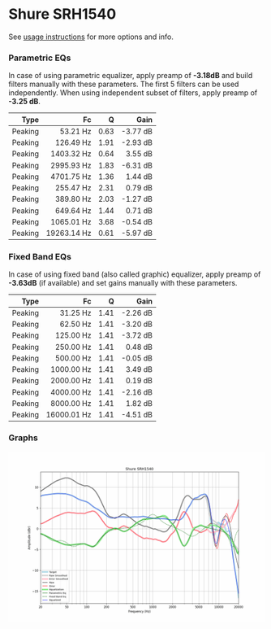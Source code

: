 # Shure SRH1540
See [usage instructions](https://github.com/jaakkopasanen/AutoEq#usage) for more options and info.

### Parametric EQs
In case of using parametric equalizer, apply preamp of **-3.18dB** and build filters manually
with these parameters. The first 5 filters can be used independently.
When using independent subset of filters, apply preamp of **-3.25 dB**.

| Type    | Fc          |    Q | Gain     |
|--------:|------------:|-----:|---------:|
| Peaking | 53.21 Hz    | 0.63 | -3.77 dB |
| Peaking | 126.49 Hz   | 1.91 | -2.93 dB |
| Peaking | 1403.32 Hz  | 0.64 | 3.55 dB  |
| Peaking | 2995.93 Hz  | 1.83 | -6.31 dB |
| Peaking | 4701.75 Hz  | 1.36 | 1.44 dB  |
| Peaking | 255.47 Hz   | 2.31 | 0.79 dB  |
| Peaking | 389.80 Hz   | 2.03 | -1.27 dB |
| Peaking | 649.64 Hz   | 1.44 | 0.71 dB  |
| Peaking | 1065.01 Hz  | 3.68 | -0.54 dB |
| Peaking | 19263.14 Hz | 0.61 | -5.97 dB |

### Fixed Band EQs
In case of using fixed band (also called graphic) equalizer, apply preamp of **-3.63dB**
(if available) and set gains manually with these parameters.

| Type    | Fc          |    Q | Gain     |
|--------:|------------:|-----:|---------:|
| Peaking | 31.25 Hz    | 1.41 | -2.26 dB |
| Peaking | 62.50 Hz    | 1.41 | -3.20 dB |
| Peaking | 125.00 Hz   | 1.41 | -3.72 dB |
| Peaking | 250.00 Hz   | 1.41 | 0.48 dB  |
| Peaking | 500.00 Hz   | 1.41 | -0.05 dB |
| Peaking | 1000.00 Hz  | 1.41 | 3.49 dB  |
| Peaking | 2000.00 Hz  | 1.41 | 0.19 dB  |
| Peaking | 4000.00 Hz  | 1.41 | -2.16 dB |
| Peaking | 8000.00 Hz  | 1.41 | 1.82 dB  |
| Peaking | 16000.01 Hz | 1.41 | -4.51 dB |

### Graphs
![](./Shure%20SRH1540.png)